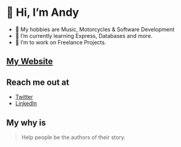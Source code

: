 # 👋 Hi, I’m Andy
- 👀 My hobbies are Music,  Motorcycles & Software Development
- 🌱 I’m currently learning Express, Databases and more.
- 💞️ I’m to work on Freelance Projects.

## [My Website](https://andynadal.com)

## Reach me out at
- [Twitter](https://twitter.com/theandynadal)
- [LinkedIn](https://www.linkedin.com/in/andresnadalsosa/)

## My why is
> Help people be the authors of their story.
<!---
andynadal/andynadal is a ✨ special ✨ repository because its `README.md` (this file) appears on your GitHub profile.
You can click the Preview link to take a look at your changes.
--->

